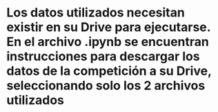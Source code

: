 # Los datos utilizados necesitan existir en su Drive para ejecutarse. En el archivo .ipynb se encuentran instrucciones para descargar los datos de la competición a su Drive, seleccionando solo los 2 archivos utilizados
